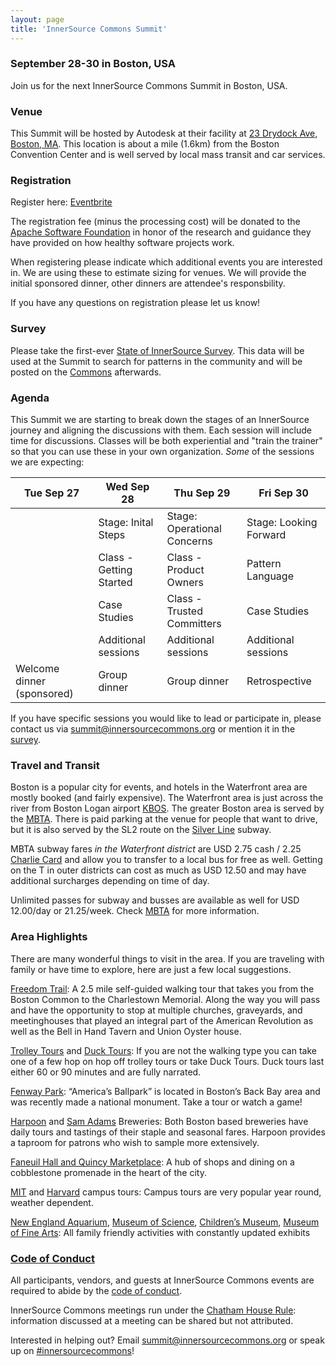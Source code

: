 ```yaml
---
layout: page
title: 'InnerSource Commons Summit'
---
```


### September 28-30 in Boston, USA

Join us for the next InnerSource Commons Summit in Boston, USA.

### Venue

This Summit will be hosted by Autodesk at their facility at [23 Drydock Ave, Boston, MA](https://www.google.com/maps/place/23+Drydock+Ave,+Boston,+MA+02210). This location is about a mile (1.6km) from the Boston Convention Center and is well served by local mass transit and car services.

### Registration

Register here: [Eventbrite](https://www.eventbrite.com/e/innersource-commons-summit-fall-2016-tickets-26666521283)

The registration fee (minus the processing cost) will be donated to the [Apache Software Foundation](http://apache.org/) in honor of the research and guidance they have provided on how healthy software projects work.

When registering please indicate which additional events you are interested in. We are using these to estimate sizing for venues. We will provide the initial sponsored dinner, other dinners are attendee's responsbility.

If you have any questions on registration please let us know!

### Survey

Please take the first-ever [State of InnerSource Survey](https://docs.google.com/forms/d/e/1FAIpQLSf1EBbeyYezb_j1U2x1K2YqrDTN7UPZYnYAkre2h5QceI0I4A/viewform). This data will be used at the Summit to search for patterns in the community and will be posted on the [Commons](http://innersourcecommons.org) afterwards.

### Agenda

This Summit we are starting to break down the stages of an InnerSource journey and aligning the discussions with them. Each session will include time for discussions. Classes will be both experiential and "train the trainer" so that you can use these in your own organization. *Some* of the sessions we are expecting: 

| Tue Sep 27 | Wed Sep 28 | Thu Sep 29 | Fri Sep 30 |
| --- | --- | --- | --- |
|  | Stage: Inital Steps | Stage: Operational Concerns | Stage: Looking Forward |
|  | Class - Getting Started | Class - Product Owners | Pattern Language |
|  | Case Studies | Class - Trusted Committers | Case Studies |
|  | Additional sessions | Additional sessions | Additional sessions |
| Welcome dinner (sponsored)  | Group dinner | Group dinner | Retrospective |

If you have specific sessions you would like to lead or participate in, please contact us via <summit@innersourcecommons.org> or mention it in the [survey](https://docs.google.com/forms/d/e/1FAIpQLSf1EBbeyYezb_j1U2x1K2YqrDTN7UPZYnYAkre2h5QceI0I4A/viewform).

### Travel and Transit

Boston is a popular city for events, and hotels in the Waterfront area are mostly booked (and fairly expensive). The Waterfront area is just across the river from Boston Logan airport [KBOS](http://www.massport.com/logan-airport/). The greater Boston area is served by the [MBTA](http://www.mbta.com). There is paid parking at the venue for people that want to drive, but it is also served by the SL2 route on the [Silver Line](http://www.mbta.com/schedules_and_maps/subway/lines/?route=SILVER) subway.

MBTA subway fares *in the Waterfront district* are USD 2.75 cash / 2.25 [Charlie Card](http://www.mbta.com/fares_and_passes/charlie/) and allow you to transfer to a local bus for free as well. Getting on the T in outer districts can cost as much as USD 12.50 and may have additional surcharges depending on time of day.

Unlimited passes for subway and busses are available as well for USD 12.00/day or 21.25/week. Check [MBTA](http://www.mbta.com/fares_and_passes/passes/) for more information.

### Area Highlights

There are many wonderful things to visit in the area. If you are traveling with family or have time to explore, here are just a few local suggestions.


[Freedom Trail](http://www.thefreedomtrail.org/): A 2.5 mile self-guided walking tour that takes you from the Boston Common to the Charlestown Memorial. Along the way you will pass and have the opportunity to stop at multiple churches, graveyards, and meetinghouses that played an integral part of the American Revolution as well as the Bell in Hand Tavern and Union Oyster house.
 
[Trolley Tours](http://www.trolleytours.com/boston/) and [Duck Tours](http://www.bostonducktours.com/): If you are not the walking type you can take one of a few hop on hop off trolley tours or take Duck Tours. Duck tours last either 60 or 90 minutes and are fully narrated.
 
[Fenway Park](http://boston.redsox.mlb.com/bos/ballpark/tour.jsp): “America’s Ballpark” is located in Boston’s Back Bay area and was recently made a national monument. Take a tour or watch a game!
 
[Harpoon](http://www.harpoonbrewery.com/breweries/boston/brewery-tours) and [Sam Adams](https://www.samueladams.com/boston-brewery/brewery-tours) Breweries:
Both Boston based breweries have daily tours and tastings of their staple and seasonal fares. Harpoon provides a taproom for patrons who wish to sample more extensively.
  
[Faneuil Hall and Quincy Marketplace](http://www.faneuilhallmarketplace.com/): A hub of shops and dining on a cobblestone promenade in the heart of the city.
 
[MIT](https://institute-events.mit.edu/visit/tours) and [Harvard](https://institute-events.mit.edu/visit/tours) campus tours: Campus tours are very popular year round, weather dependent.

[New England Aquarium](http://www.neaq.org/), [Museum of Science](http://www.mos.org), [Children’s Museum](http://www.bostonchildrensmuseum.org), [Museum of Fine Arts](http://www.mfa.org):
All family friendly activities with constantly updated exhibits


### [Code of Conduct](/events/conduct/)

All participants, vendors, and guests at InnerSource Commons events are required to abide by the [code of conduct](/events/conduct/). 


InnerSource Commons meetings run under the [Chatham House Rule](https://en.wikipedia.org/wiki/Chatham_House_Rule): information discussed at a meeting can be shared but not attributed.

Interested in helping out? Email <summit@innersourcecommons.org> or speak up on [#innersourcecommons](https://isc-inviter.herokuapp.com/)!